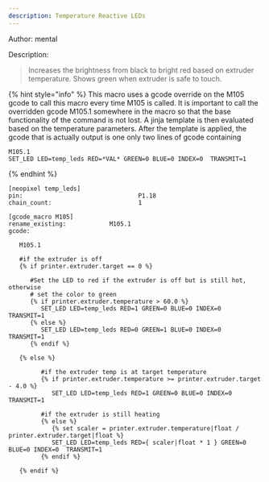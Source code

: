 ```yaml
---
description: Temperature Reactive LEDs
---
```


Author: mental

Description: 
>Increases the brightness from black to bright red based on extruder temperature. Shows green when extruder is safe to touch.

{% hint style="info" %}
This macro uses a gcode override on the M105 gcode to call this macro every time M105 is called. It is important to call the overridden gcode M105.1 somewhere in the macro so that the base functionality of the command is not lost. A jinja template is then evaluated based on the temperature parameters. After the template is applied, the gcode that is actually output is one only two lines of gcode containing 
```text
M105.1
SET_LED LED=temp_leds RED=*VAL* GREEN=0 BLUE=0 INDEX=0  TRANSMIT=1
```
{% endhint %}

```text
[neopixel temp_leds]
pin:                                P1.18 
chain_count:                        1

[gcode_macro M105]
rename_existing:            M105.1
gcode:  

   M105.1
   
   #if the extruder is off
   {% if printer.extruder.target == 0 %}

      #Set the LED to red if the extruder is off but is still hot, otherwise 
      # set the color to green
      {% if printer.extruder.temperature > 60.0 %}
         SET_LED LED=temp_leds RED=1 GREEN=0 BLUE=0 INDEX=0  TRANSMIT=1
      {% else %}
         SET_LED LED=temp_leds RED=0 GREEN=1 BLUE=0 INDEX=0  TRANSMIT=1
      {% endif %}     

   {% else %}
 
         #if the extruder temp is at target temperature 
         {% if printer.extruder.temperature >= printer.extruder.target - 4.0 %}
            SET_LED LED=temp_leds RED=1 GREEN=0 BLUE=0 INDEX=0  TRANSMIT=1

         #if the extruder is still heating
         {% else %}
            {% set scaler = printer.extruder.temperature|float / printer.extruder.target|float %}
            SET_LED LED=temp_leds RED={ scaler|float * 1 } GREEN=0 BLUE=0 INDEX=0  TRANSMIT=1
         {% endif %}  

   {% endif %}
```